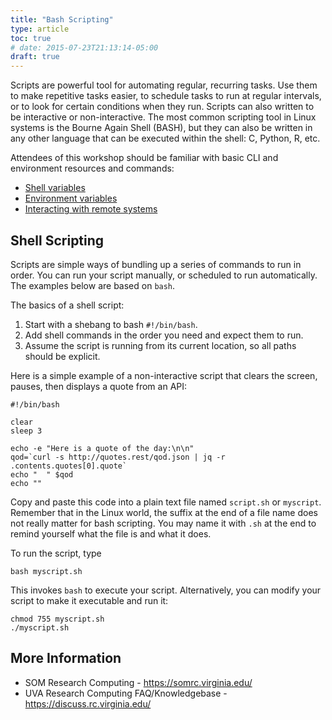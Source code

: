 ```yaml
---
title: "Bash Scripting"
type: article
toc: true
# date: 2015-07-23T21:13:14-05:00
draft: true
---
```


<p class="lead">Scripts are powerful tool for automating regular, recurring tasks. Use them to make repetitive tasks easier, 
to schedule tasks to run at regular intervals, or to look for certain conditions when they run. Scripts can also written to 
be interactive or non-interactive. The most common scripting tool in Linux systems is the Bourne Again Shell (BASH), but they
can also be written in any other language that can be executed within the shell: C, Python, R, etc.
</p>

Attendees of this workshop should be familiar with basic CLI and environment resources and commands:

* [Shell variables](https://workshops.somrc.virginia.edu/lesson/command-line/#shell-variables)
* [Environment variables](https://workshops.somrc.virginia.edu/lesson/command-line/#environment-variables)
* [Interacting with remote systems](https://workshops.somrc.virginia.edu/lesson/command-line/#interact-with-other-systems)

## Shell Scripting

Scripts are simple ways of bundling up a series of commands to run in order. You can run your script manually, or scheduled to run automatically.
The examples below are based on `bash`.

The basics of a shell script:

1. Start with a shebang to bash `#!/bin/bash`.
2. Add shell commands in the order you need and expect them to run.
3. Assume the script is running from its current location, so all paths should be explicit. 

Here is a simple example of a non-interactive script that clears the screen, pauses, then displays a quote from an API:

    #!/bin/bash

    clear
    sleep 3

    echo -e "Here is a quote of the day:\n\n"
    qod=`curl -s http://quotes.rest/qod.json | jq -r .contents.quotes[0].quote`
    echo "  " $qod
    echo ""

Copy and paste this code into a plain text file named `script.sh` or `myscript`. Remember that in the Linux world, the suffix
at the end of a file name does not really matter for bash scripting. You may name it with `.sh` at the end to remind yourself
what the file is and what it does.

To run the script, type

    bash myscript.sh

This invokes `bash` to execute your script. Alternatively, you can modify your script to make it executable and run it:

    chmod 755 myscript.sh
    ./myscript.sh



## More Information

* SOM Research Computing - https://somrc.virginia.edu/
* UVA Research Computing FAQ/Knowledgebase - https://discuss.rc.virginia.edu/
